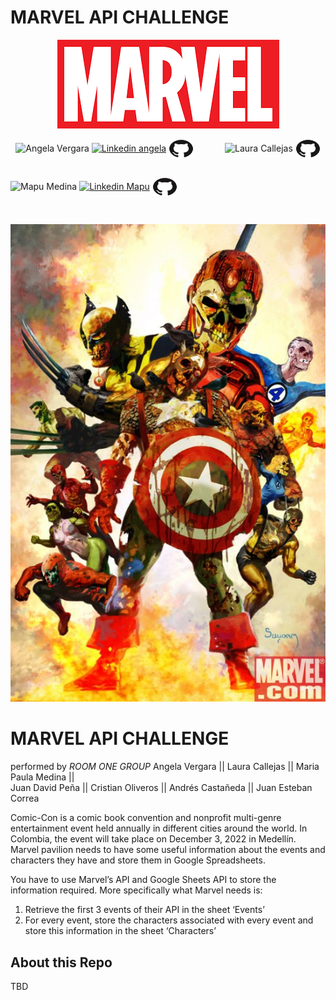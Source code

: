 # MARVEL API CHALLENGE
<p align="center">
    <a href=#><img src="https://github.com/JuanDavidPena/MarvelAPI-challenge/blob/main/images/Logo%20Marvel.png" alt="marvel-logo" /></a></p>
  
  <p align="center">
    <img align="center" src="https://avatars.githubusercontent.com/u/85180677?v=4" alt="Angela Vergara" height="50" width="50"/>
  <a href="https://www.linkedin.com/in/angela-vergara-salamanca" target="blank"><img align="center" src="https://raw.githubusercontent.com/rahuldkjain/github-profile-readme-generator/master/src/images/icons/Social/linked-in-alt.svg" alt="Linkedin angela" height="30" width="40" /></a>
  <a href="https://github.com/anversa-pro" target="blank"><img align="center" src="https://raw.githubusercontent.com/devicons/devicon/9f4f5cdb393299a81125eb5127929ea7bfe42889/icons/github/github-original.svg" alt="Github angela" height="30" width="40" /></a>
  &emsp;&emsp;&emsp;
  <img align="center" src="https://avatars.githubusercontent.com/u/85373558?v=4" alt="Laura Callejas" height="50" width="50"/>
  <a href="https://github.com/laurajcb" target="blank"><img align="center" src="https://raw.githubusercontent.com/devicons/devicon/9f4f5cdb393299a81125eb5127929ea7bfe42889/icons/github/github-original.svg" alt="Github Laura" height="30" width="40" /></a>
    </p>
  <br>
   <img align="center" src="https://avatars.githubusercontent.com/u/70358968?v=4" alt="Mapu Medina" height="50" width="50"/>
  <a href="https://www.linkedin.com/in/maria-paula-medina-portela-321853208/" target="blank"><img align="center" src="https://raw.githubusercontent.com/rahuldkjain/github-profile-readme-generator/master/src/images/icons/Social/linked-in-alt.svg" alt="Linkedin Mapu " height="30" width="40" /></a>
  <a href="https://github.com/mapu456" target="blank"><img align="center" src="https://raw.githubusercontent.com/devicons/devicon/9f4f5cdb393299a81125eb5127929ea7bfe42889/icons/github/github-original.svg" alt="Github Mapu" height="30" width="40" /></a>
    </p> 
  <br>
  
 <p align="center">
    <a href=#><img src="https://github.com/JuanDavidPena/MarvelAPI-challenge/blob/main/images/Marvel-Zombies.jpg" alt="titulo"  /></a></p>

# MARVEL API CHALLENGE 
performed by *ROOM ONE GROUP* 
Angela Vergara || Laura Callejas || Maria Paula Medina ||  
Juan David Peña || Cristian Oliveros || Andrés Castañeda || Juan Esteban Correa

Comic-Con is a comic book convention and nonprofit multi-genre entertainment event held annually in different cities around the world. In Colombia, the event will take place on December 3, 2022 in Medellín. Marvel pavilion needs to have some useful information about the events and characters they have and store them in Google Spreadsheets.

You have to use Marvel’s API and Google Sheets API to store the information required.
More specifically what Marvel needs is:
1. Retrieve the first 3 events of their API in the sheet ‘Events’
2. For every event, store the characters associated with every event and store this
information in the sheet ‘Characters’

## About this Repo
TBD
